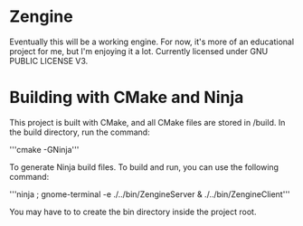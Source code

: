Zengine
=======

Eventually this will be a working engine. For now, it's more of an educational project for me, but I'm enjoying it a lot. Currently licensed under GNU PUBLIC LICENSE V3.


Building with CMake and Ninja
=============================

This project is built with CMake, and all CMake files are stored in /build. In the build directory, run the command:

 '''cmake -GNinja'''

To generate Ninja build files. To build and run, you can use the following command:

'''ninja ; gnome-terminal -e ./../bin/ZengineServer & ./../bin/ZengineClient''' 

You may have to to create the bin directory inside the project root.

